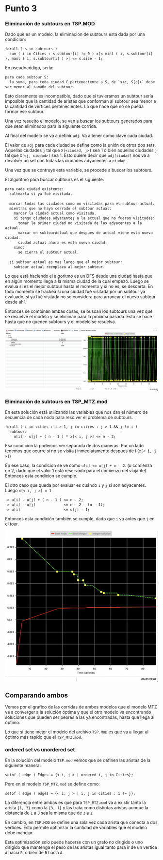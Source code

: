 # Punto 3

### Eliminación de subtours en TSP.MOD

Dado que es un modelo, la eliminación de subtours está dada por una condicion:
```
forall ( s in subtours )
  sum ( i in Cities : s.subtour[i] != 0 ) x[< minl ( i, s.subtour[i] ), maxl ( i, s.subtour[i] ) >] <= s.size - 1;
```

En pseudocódigo, sería:
```
para cada subtour S:
  la suma, para toda ciudad C perteneciente a S, de `x<c, S[c]>` debe ser menor al tamaño del subtour.
```

Esto claramente es incompatible, dado que si tuvieramos un subtour sería imposible que la cantidad de aristas que conforman al subtour sea
menor a la cantidad de vertices pertenecientes. Lo que hace que no se pueda formar ese subtour.

Una vez resuelto el modelo, se van a buscar los subtours generados para que sean eliminados para la siguiente corrida.

Al final del modelo se va a definir `adj`. Va a tener como clave cada ciudad.

El valor de `adj` para cada ciudad se define como la unión de otros dos sets. Aquellas ciudades `j` tal que `X[<ciudad, j>]` sea 1 o bién aquellas ciudades `j` tal que `X[<j, ciudad>]` sea 1. Esto quiere decir que `adj[ciudad]` nos va a devolver un set con todas las ciudades adyacentes a `ciudad`.

Una vez que se contruye esta variable, se procede a buscar los subtours.

El algoritmo para buscar subtours es el siguiente:

```
para cada ciudad existente:
  saltearla si ya fué visitada.

  marcar todas las ciudades como no visitadas para el subtour actual.
  mientras que no haya cerrado el subtour actual:
    marcar la ciudad actual como visitada.
    si tengo ciudades adyacentes a la actual que no fueron visitadas:
      tomar la primer ciudad no visitada de las adyacentes a la actual.
      marcar en subtourActual que despues de actual viene esta nueva ciudad.
      ciudad actual ahora es esta nueva ciudad.
    sino:
      se cierra el subtour actual.

  si subtour actual es mas largo que el mejor subtour:
    subtour actual reemplaza al mejor subtour.
```

Lo que está haciendo el algoritmo es un DFS desde una ciudad hasta que en algún momento llega a la misma ciudad de la cual empezó. Luego se evalua si es el mejor subtour hasta el momento y si no es, se descarta. En todo momento se trackea si una ciudad fué visitada por un subtour ya evaluado, si ya fué visitada no se considera para arrancar el nuevo subtour desde ahí.

Entonces se combinan ambas cosas, se buscan los subtours una vez que se resuelve el modelo y se eliminan para la proxima pasada. Esto se hace hasta que no queden subtours y el modelo se resuelva.

![MTZ solution statistics](tsp-solution.png)

### Eliminación de subtours en TSP_MTZ.mod

En esta solución está utilizando las variables que nos dan el número de secuencia de cada nodo para resolver el problema de subtours.

```
forall ( i in cities : i > 1, j in cities : j > 1 && j != i )
  subtour:
    u[i] - u[j] + ( n - 1 ) * x[< i, j >] <= n - 2;
```

Esa condicion la podemos ver separada de dos maneras. Por un lado tenemos que ocurre si no se visita j inmediatamente despues de i (`x[< i, j >]`)

En ese caso, la condicion se ve como `u[i] <= u[j] + n - 2`. (u comienza en 2, dado que el valor 1 está reservado para el comienzo del viajante). Entonces esta condicion se cumple.

El otro caso que queda por evaluar es cuándo `i` y `j` sí son adyacentes. Luego `x[< i, j >] = 1`

```
-> u[i] - u[j] + ( n - 1 ) <= n - 2;
-> u[i] - u[j]             <= n - 2 - (n - 1);
-> u[i]                    <= u[j] - 1;
```

Entonces esta condición también se cumple, dado que `i` va antes que `j` en el tour.

![MTZ solution statistics](mtz-solution.png)

## Comparando ambos

Vemos por el grafico de las corridas de ambos modelos que el modelo MTZ va a converger a la solución óptima y que el otro modelo va encontrando soluciones que pueden ser peores a las ya encontradas, hasta que llega al óptimo.

Lo que sí tiene mejor el modelo del archivo `TSP.MOD` es que va a llegar al óptimo más rapido que el `TSP_MTZ.mod`.

### ordered set vs unordered set

En la solución del modelo  `TSP.mod` vemos que se definen las aristas de la siguiente manera:

```
setof ( edge ) Edges = {< i, j > | ordered i, j in Cities};
```

Pero en el modelo `TSP_MTZ.mod` se define como:

```
setof ( edge ) edges = {< i, j > | i, j in cities : i != j};
```

La diferencia entre ambas es que para `TSP_MTZ.mod` va a existir tanto la arista `{1, 3}` como la `{3, 1}` y las trata como distintas aristas aunque la distancia de `1` a `3` sea la misma que de `3` a `1`.

En cambio, en `TSP.MOD` se define una sola vez cada arista que conecta a dos vertices. Esto permite optimizar la cantidad de variables que el modelo debe manejar.

Esta optimización solo puede hacerse con un grafo no dirigido o uno dirigido que mantenga el peso de las aristas igual tanto para ir de un vertice `A` hacia `B`, o bién de `B` hacia `A`.